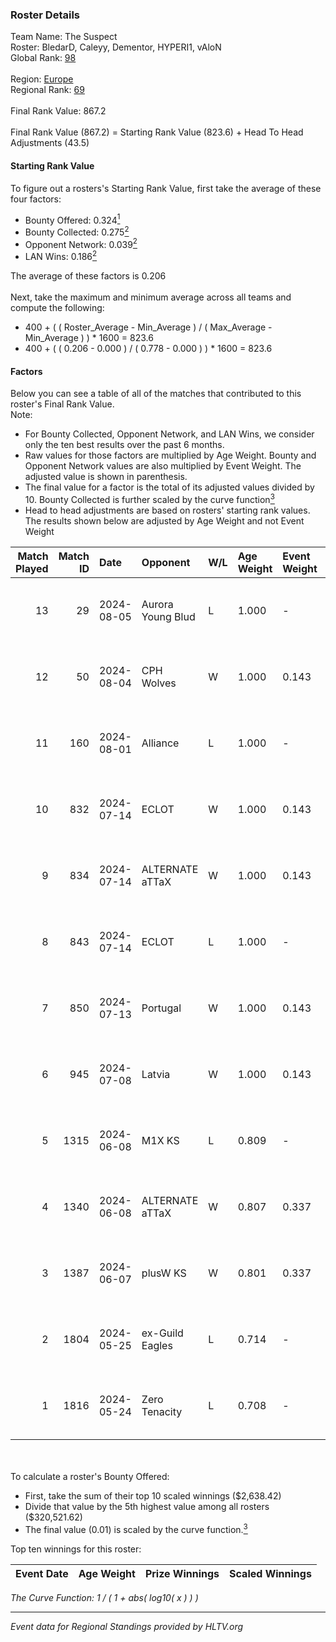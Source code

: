 ### Roster Details<br />
Team Name: The Suspect<br />
Roster: BledarD, Caleyy, Dementor, HYPERI1, vAloN<br />
Global Rank: [98](../standings_global.md)<br />
<br />
Region: [Europe]( ../standings_europe.md)<br />
Regional Rank: [69]( ../standings_europe.md)<br />
<br />
Final Rank Value:  867.2<br />
<br />
Final Rank Value (867.2) = Starting Rank Value (823.6) + Head To Head Adjustments (43.5)<br />

#### Starting Rank Value<br />
To figure out a rosters's Starting Rank Value, first take the average of these four factors:<br />
- Bounty Offered: 0.324[<sup>1</sup>](#table2)
- Bounty Collected: 0.275[<sup>2</sup>](#table1)
- Opponent Network: 0.039[<sup>2</sup>](#table1)
- LAN Wins: 0.186[<sup>2</sup>](#table1)

The average of these factors is 0.206<br />
<br />
Next, take the maximum and minimum average across all teams and compute the following:<br />
- 400 + ( ( Roster_Average - Min_Average ) / ( Max_Average - Min_Average ) ) * 1600 = 823.6
- 400 + ( ( 0.206 - 0.000 ) / ( 0.778 - 0.000 ) ) * 1600 = 823.6


#### Factors<br />
Below you can see a table of all of the matches that contributed to this roster's Final Rank Value.<br />
Note:<br />

- For Bounty Collected, Opponent Network, and LAN Wins, we consider only the ten best results over the past 6 months.
- Raw values for those factors are multiplied by Age Weight. Bounty and Opponent Network values are also multiplied by Event Weight. The adjusted value is shown in parenthesis.
- The final value for a factor is the total of its adjusted values divided by 10. Bounty Collected is further scaled by the curve function[<sup>3</sup>](#curveFunction)
- Head to head adjustments are based on rosters' starting rank values. The results shown below are adjusted by Age Weight and not Event Weight
<span id="table1"></span><br />


| Match Played | Match ID | Date       | Opponent          | W/L | Age Weight | Event Weight | Bounty Collected | Opponent Network | LAN Wins  | H2H Adj. | Roster                                    |
| -: | -: | :- | :- | :- | :- | :- | :- | :- | :- | -: | :- |
|           13 |       29 | 2024-08-05 | Aurora Young Blud | L   | 1.000      | -            | -                | -                | -         |   -11.18 | BledarD, Caleyy, Dementor, HYPERI1, vAloN |
|           12 |       50 | 2024-08-04 | CPH Wolves        | W   | 1.000      | 0.143        | 0.004 (0.001)    | 0.353 (0.050)    | 0 (0.000) |    14.02 | BledarD, Caleyy, Dementor, HYPERI1, vAloN |
|           11 |      160 | 2024-08-01 | Alliance          | L   | 1.000      | -            | -                | -                | -         |   -16.49 | BledarD, Caleyy, Dementor, HYPERI1, vAloN |
|           10 |      832 | 2024-07-14 | ECLOT             | W   | 1.000      | 0.143        | 0.061 (0.009)    | 0.537 (0.077)    | 0 (0.000) |    25.55 | BledarD, Caleyy, deb0, Dementor, HYPERI1  |
|            9 |      834 | 2024-07-14 | ALTERNATE aTTaX   | W   | 1.000      | 0.143        | 0.031 (0.004)    | 0.537 (0.077)    | 0 (0.000) |    18.02 | BledarD, Caleyy, deb0, Dementor, HYPERI1  |
|            8 |      843 | 2024-07-14 | ECLOT             | L   | 1.000      | -            | -                | -                | -         |    -5.00 | BledarD, Caleyy, deb0, Dementor, HYPERI1  |
|            7 |      850 | 2024-07-13 | Portugal          | W   | 1.000      | 0.143        | 0.003 (0.000)    | 0.115 (0.016)    | 0 (0.000) |     9.04 | BledarD, Caleyy, deb0, Dementor, HYPERI1  |
|            6 |      945 | 2024-07-08 | Latvia            | W   | 1.000      | 0.143        | 0.006 (0.001)    | 0.134 (0.019)    | 0 (0.000) |    16.76 | BledarD, Caleyy, deb0, Dementor, HYPERI1  |
|            5 |     1315 | 2024-06-08 | M1X KS            | L   | 0.809      | -            | -                | -                | -         |   -11.34 | BledarD, Caleyy, Dementor, HYPERI1, vAloN |
|            4 |     1340 | 2024-06-08 | ALTERNATE aTTaX   | W   | 0.807      | 0.337        | 0.031 (0.008)    | 0.537 (0.146)    | 1 (0.807) |    15.34 | BledarD, Caleyy, Dementor, HYPERI1, vAloN |
|            3 |     1387 | 2024-06-07 | plusW KS          | W   | 0.801      | 0.337        | 0.000 (0.000)    | 0.000 (0.000)    | 1 (0.801) |     2.29 | BledarD, Caleyy, Dementor, HYPERI1, vAloN |
|            2 |     1804 | 2024-05-25 | ex-Guild Eagles   | L   | 0.714      | -            | -                | -                | -         |    -9.79 | BledarD, Caleyy, Dementor, HYPERI1, vAloN |
|            1 |     1816 | 2024-05-24 | Zero Tenacity     | L   | 0.708      | -            | -                | -                | -         |    -3.70 | BledarD, Caleyy, Dementor, HYPERI1, vAloN |

<br />
<span id="table2"></span><br />
To calculate a roster's Bounty Offered:<br />

- First, take the sum of their top 10 scaled winnings ($2,638.42)
- Divide that value by the 5th highest value among all rosters ($320,521.62)
- The final value (0.01) is scaled by the curve function.[<sup>3</sup>](#curveFunction)

Top ten winnings for this roster:<br />

| Event Date | Age Weight | Prize Winnings | Scaled Winnings |
| :- | -: | :- | :- |


<span id="curveFunction"></span>_The Curve Function: 1 / ( 1 + abs( log10( x ) ) )_<br />

---
_Event data for Regional Standings provided by HLTV.org_<br />
